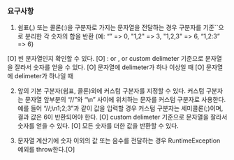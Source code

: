 ### 요구사항
1. 쉼표(,) 또는 콜론(:)을 구분자로 가지는 문자열을 전달하는 경우 구분자를 기준``으로 분리한 각 숫자의 합을 반환 
(예: “” => 0, "1,2" => 3, "1,2,3" => 6, “1,2:3” => 6)

[O] 빈 문자열인지 확인할 수 있다. 
[O] : or  , or custom delimeter 기준으로 문자열을 잘라서 숫자를 얻을 수 있다.
    [O] 문자열에 delimeter가 하나 이상일 때 
    [O] 문자열에 delimeter가 하나일 때
 
2. 앞의 기본 구분자(쉼표, 콜론)외에 커스텀 구분자를 지정할 수 있다. 커스텀 구분자는 문자열 앞부분의 “//”와 “\n” 사이에 위치하는 문자를 커스텀 구분자로 사용한다.
예를 들어 “//;\n1;2;3”과 같이 값을 입력할 경우 커스텀 구분자는 세미콜론(;)이며, 결과 값은 6이 반환되어야 한다.
[O] custom delimeter 기준으로 문자열을 잘라서 숫자를 얻을 수 있다.
[O] 모든 숫자를 더한 값을 반환할 수 있다.

3. 문자열 계산기에 숫자 이외의 값 또는 음수를 전달하는 경우 RuntimeException 예외를 throw한다.[O]